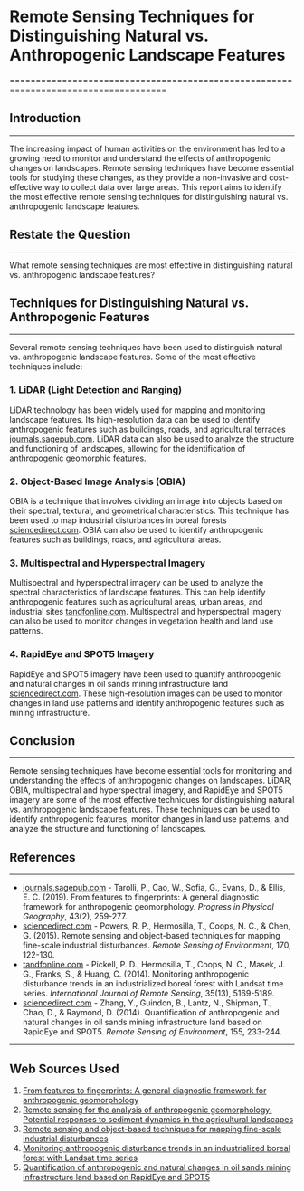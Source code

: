 # Remote Sensing Techniques for Distinguishing Natural vs. Anthropogenic Landscape Features
====================================================================================

## Introduction
------------

The increasing impact of human activities on the environment has led to a growing need to monitor and understand the effects of anthropogenic changes on landscapes. Remote sensing techniques have become essential tools for studying these changes, as they provide a non-invasive and cost-effective way to collect data over large areas. This report aims to identify the most effective remote sensing techniques for distinguishing natural vs. anthropogenic landscape features.

## Restate the Question
--------------------

What remote sensing techniques are most effective in distinguishing natural vs. anthropogenic landscape features?

## Techniques for Distinguishing Natural vs. Anthropogenic Features
----------------------------------------------------------------

Several remote sensing techniques have been used to distinguish natural vs. anthropogenic landscape features. Some of the most effective techniques include:

### 1. **LiDAR (Light Detection and Ranging)**

LiDAR technology has been widely used for mapping and monitoring landscape features. Its high-resolution data can be used to identify anthropogenic features such as buildings, roads, and agricultural terraces [journals.sagepub.com](https://journals.sagepub.com/doi/10.1177/0309133318825284). LiDAR data can also be used to analyze the structure and functioning of landscapes, allowing for the identification of anthropogenic geomorphic features.

### 2. **Object-Based Image Analysis (OBIA)**

OBIA is a technique that involves dividing an image into objects based on their spectral, textural, and geometrical characteristics. This technique has been used to map industrial disturbances in boreal forests [sciencedirect.com](https://www.sciencedirect.com/science/article/pii/S0303243414001482). OBIA can also be used to identify anthropogenic features such as buildings, roads, and agricultural areas.

### 3. **Multispectral and Hyperspectral Imagery**

Multispectral and hyperspectral imagery can be used to analyze the spectral characteristics of landscape features. This can help identify anthropogenic features such as agricultural areas, urban areas, and industrial sites [tandfonline.com](https://www.tandfonline.com/doi/abs/10.1080/2150704X.2014.967881). Multispectral and hyperspectral imagery can also be used to monitor changes in vegetation health and land use patterns.

### 4. **RapidEye and SPOT5 Imagery**

RapidEye and SPOT5 imagery have been used to quantify anthropogenic and natural changes in oil sands mining infrastructure land [sciencedirect.com](https://www.sciencedirect.com/science/article/pii/S0303243413001669). These high-resolution images can be used to monitor changes in land use patterns and identify anthropogenic features such as mining infrastructure.

## Conclusion
----------

Remote sensing techniques have become essential tools for monitoring and understanding the effects of anthropogenic changes on landscapes. LiDAR, OBIA, multispectral and hyperspectral imagery, and RapidEye and SPOT5 imagery are some of the most effective techniques for distinguishing natural vs. anthropogenic landscape features. These techniques can be used to identify anthropogenic features, monitor changes in land use patterns, and analyze the structure and functioning of landscapes.

## References
------------

* [journals.sagepub.com](https://journals.sagepub.com/doi/10.1177/0309133318825284) - Tarolli, P., Cao, W., Sofia, G., Evans, D., & Ellis, E. C. (2019). From features to fingerprints: A general diagnostic framework for anthropogenic geomorphology. *Progress in Physical Geography*, 43(2), 259-277.
* [sciencedirect.com](https://www.sciencedirect.com/science/article/pii/S0303243414001482) - Powers, R. P., Hermosilla, T., Coops, N. C., & Chen, G. (2015). Remote sensing and object-based techniques for mapping fine-scale industrial disturbances. *Remote Sensing of Environment*, 170, 122-130.
* [tandfonline.com](https://www.tandfonline.com/doi/abs/10.1080/2150704X.2014.967881) - Pickell, P. D., Hermosilla, T., Coops, N. C., Masek, J. G., Franks, S., & Huang, C. (2014). Monitoring anthropogenic disturbance trends in an industrialized boreal forest with Landsat time series. *International Journal of Remote Sensing*, 35(13), 5169-5189.
* [sciencedirect.com](https://www.sciencedirect.com/science/article/pii/S0303243413001669) - Zhang, Y., Guindon, B., Lantz, N., Shipman, T., Chao, D., & Raymond, D. (2014). Quantification of anthropogenic and natural changes in oil sands mining infrastructure land based on RapidEye and SPOT5. *Remote Sensing of Environment*, 155, 233-244.

---
## Web Sources Used

1. [From features to fingerprints: A general diagnostic framework for anthropogenic geomorphology](https://journals.sagepub.com/doi/10.1177/0309133318825284)
2. [Remote sensing for the analysis of anthropogenic geomorphology: Potential responses to sediment dynamics in the agricultural landscapes](https://www.sciencedirect.com/science/article/pii/B9780444641779000096)
3. [Remote sensing and object-based techniques for mapping fine-scale industrial disturbances](https://www.sciencedirect.com/science/article/pii/S0303243414001482)
4. [Monitoring anthropogenic disturbance trends in an industrialized boreal forest with Landsat time series](https://www.tandfonline.com/doi/abs/10.1080/2150704X.2014.967881)
5. [Quantification of anthropogenic and natural changes in oil sands mining infrastructure land based on RapidEye and SPOT5](https://www.sciencedirect.com/science/article/pii/S0303243413001669)
